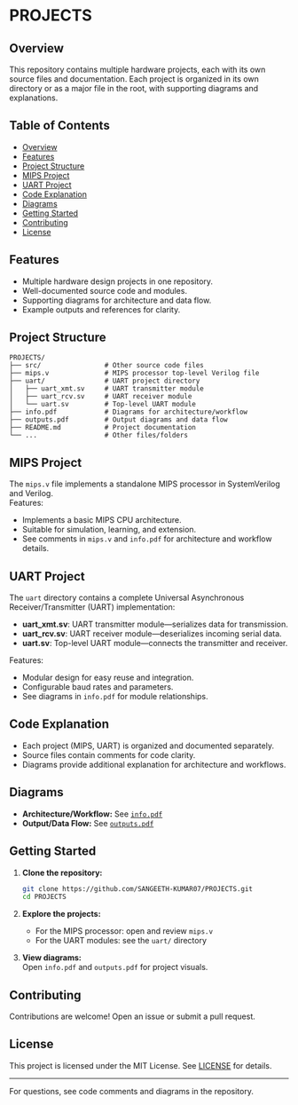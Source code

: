 # PROJECTS

## Overview

This repository contains multiple hardware projects, each with its own source files and documentation. Each project is organized in its own directory or as a major file in the root, with supporting diagrams and explanations.

## Table of Contents

- [Overview](#overview)
- [Features](#features)
- [Project Structure](#project-structure)
- [MIPS Project](#mips-project)
- [UART Project](#uart-project)
- [Code Explanation](#code-explanation)
- [Diagrams](#diagrams)
- [Getting Started](#getting-started)
- [Contributing](#contributing)
- [License](#license)

## Features

- Multiple hardware design projects in one repository.
- Well-documented source code and modules.
- Supporting diagrams for architecture and data flow.
- Example outputs and references for clarity.

## Project Structure

```plaintext
PROJECTS/
├── src/                # Other source code files
├── mips.v              # MIPS processor top-level Verilog file 
├── uart/               # UART project directory
│   ├── uart_xmt.sv     # UART transmitter module
│   ├── uart_rcv.sv     # UART receiver module
│   └── uart.sv         # Top-level UART module
├── info.pdf            # Diagrams for architecture/workflow
├── outputs.pdf         # Output diagrams and data flow
├── README.md           # Project documentation
└── ...                 # Other files/folders
```

## MIPS Project

The `mips.v` file implements a standalone MIPS processor in SystemVerilog and Verilog.  
Features:
- Implements a basic MIPS CPU architecture.
- Suitable for simulation, learning, and extension.
- See comments in `mips.v` and `info.pdf` for architecture and workflow details.

## UART Project

The `uart` directory contains a complete Universal Asynchronous Receiver/Transmitter (UART) implementation:

- **uart_xmt.sv**: UART transmitter module—serializes data for transmission.
- **uart_rcv.sv**: UART receiver module—deserializes incoming serial data.
- **uart.sv**: Top-level UART module—connects the transmitter and receiver.

Features:
- Modular design for easy reuse and integration.
- Configurable baud rates and parameters.
- See diagrams in `info.pdf` for module relationships.

## Code Explanation

- Each project (MIPS, UART) is organized and documented separately.
- Source files contain comments for code clarity.
- Diagrams provide additional explanation for architecture and workflows.

## Diagrams

- **Architecture/Workflow:** See [`info.pdf`](./info.pdf)
- **Output/Data Flow:** See [`outputs.pdf`](./outputs.pdf)

## Getting Started

1. **Clone the repository:**
   ```sh
   git clone https://github.com/SANGEETH-KUMAR07/PROJECTS.git
   cd PROJECTS
   ```

2. **Explore the projects:**
   - For the MIPS processor: open and review `mips.v`
   - For the UART modules: see the `uart/` directory

3. **View diagrams:**  
   Open `info.pdf` and `outputs.pdf` for project visuals.

## Contributing

Contributions are welcome! Open an issue or submit a pull request.

## License

This project is licensed under the MIT License. See [LICENSE](LICENSE) for details.

---
For questions, see code comments and diagrams in the repository.
